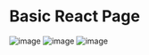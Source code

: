 # Basic React Page
![image](https://github.com/aygean219/react-essentials-start/assets/62152888/ead18095-e9f0-49bc-9863-4ab38e9b1572)
![image](https://github.com/aygean219/react-essentials-start/assets/62152888/578506df-9d4d-4416-99ea-a8ab97b3ae16)
![image](https://github.com/aygean219/react-essentials-start/assets/62152888/42aba99f-efb9-4132-8564-957d56ff258b)



